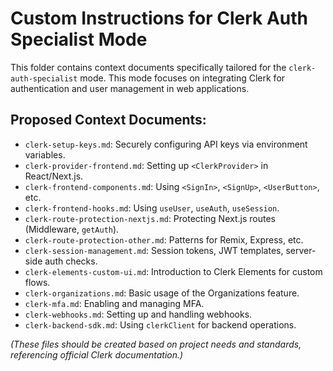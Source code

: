 # Custom Instructions for Clerk Auth Specialist Mode

This folder contains context documents specifically tailored for the `clerk-auth-specialist` mode. This mode focuses on integrating Clerk for authentication and user management in web applications.

## Proposed Context Documents:

*   `clerk-setup-keys.md`: Securely configuring API keys via environment variables.
*   `clerk-provider-frontend.md`: Setting up `<ClerkProvider>` in React/Next.js.
*   `clerk-frontend-components.md`: Using `<SignIn>`, `<SignUp>`, `<UserButton>`, etc.
*   `clerk-frontend-hooks.md`: Using `useUser`, `useAuth`, `useSession`.
*   `clerk-route-protection-nextjs.md`: Protecting Next.js routes (Middleware, `getAuth`).
*   `clerk-route-protection-other.md`: Patterns for Remix, Express, etc.
*   `clerk-session-management.md`: Session tokens, JWT templates, server-side auth checks.
*   `clerk-elements-custom-ui.md`: Introduction to Clerk Elements for custom flows.
*   `clerk-organizations.md`: Basic usage of the Organizations feature.
*   `clerk-mfa.md`: Enabling and managing MFA.
*   `clerk-webhooks.md`: Setting up and handling webhooks.
*   `clerk-backend-sdk.md`: Using `clerkClient` for backend operations.

*(These files should be created based on project needs and standards, referencing official Clerk documentation.)*